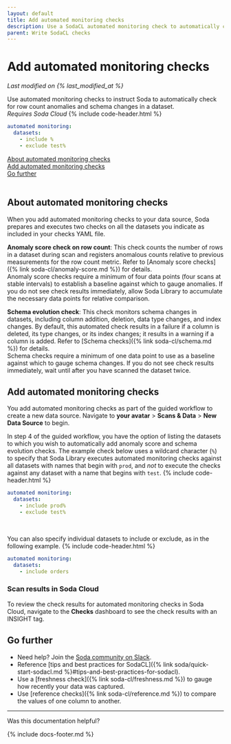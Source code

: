 ```yaml
---
layout: default
title: Add automated monitoring checks
description: Use a SodaCL automated monitoring check to automatically check for row count anomalies and schema changes.
parent: Write SodaCL checks
---
```


# Add automated monitoring checks 
<!--Linked to UI, access Shlink-->
*Last modified on {% last_modified_at %}*

Use automated monitoring checks to instruct Soda to automatically check for row count anomalies and schema changes in a dataset.<br />
*Requires Soda Cloud*
{% include code-header.html %}
```yaml
automated monitoring:
  datasets:
    - include %
    - exclude test%
```
[About automated monitoring checks](#about-automated-monitoring-checks)<br />
[Add automated monitoring checks](#add-automated-monitoring-checks)<br />
[Go further](#go-further) <br />
<br />

## About automated monitoring checks

When you add automated monitoring checks to your data source, Soda prepares and executes two checks on all the datasets you indicate as included in your checks YAML file. 

**Anomaly score check on row count**: This check counts the number of rows in a dataset during scan and registers anomalous counts relative to previous measurements for the row count metric. Refer to [Anomaly score checks]({% link soda-cl/anomaly-score.md %}) for details. <br />
Anomaly score checks require a minimum of four data points (four scans at stable intervals) to establish a baseline against which to gauge anomalies. If you do not see check results immediately, allow Soda Library to accumulate the necessary data points for relative comparison. 

**Schema evolution check**: This check monitors schema changes in datasets, including column addition, deletion, data type changes, and index changes. By default, this automated check results in a failure if a column is deleted, its type changes, or its index changes; it results in a warning if a column is added. Refer to [Schema checks]({% link soda-cl/schema.md %}) for details.<br />
Schema checks require a minimum of one data point to use as a baseline against which to gauge schema changes. If you do not see check results immediately, wait until after you have scanned the dataset twice.


## Add automated monitoring checks

You add automated monitoring checks as part of the guided workflow to create a new data source. Navigate to **your avatar** > **Scans & Data** > **New Data Source** to begin. 

In step 4 of the guided workflow, you have the option of listing the datasets to which you wish to automatically add anomaly score and schema evolution checks. The example check below uses a wildcard character (`%`) to specify that Soda Library executes automated monitoring checks against all datasets with names that begin with `prod`, and *not* to execute the checks against any dataset with a name that begins with `test`.
{% include code-header.html %}
```yaml
automated monitoring:
  datasets:
    - include prod%
    - exclude test%
```

<br />

You can also specify individual datasets to include or exclude, as in the following example.
{% include code-header.html %}
```yaml
automated monitoring:
  datasets:
    - include orders
```

### Scan results in Soda Cloud

To review the check results for automated monitoring checks in Soda Cloud, navigate to the **Checks** dashboard to see the check results with an INSIGHT tag. 


## Go further

* Need help? Join the <a href="https://community.soda.io/slack" target="_blank"> Soda community on Slack</a>.
* Reference [tips and best practices for SodaCL]({% link soda/quick-start-sodacl.md %}#tips-and-best-practices-for-sodacl).
* Use a [freshness check]({% link soda-cl/freshness.md %}) to gauge how recently your data was captured.
* Use [reference checks]({% link soda-cl/reference.md %}) to compare the values of one column to another.

---

Was this documentation helpful?

<!-- LikeBtn.com BEGIN -->
<span class="likebtn-wrapper" data-theme="tick" data-i18n_like="Yes" data-ef_voting="grow" data-show_dislike_label="true" data-counter_zero_show="true" data-i18n_dislike="No"></span>
<script>(function(d,e,s){if(d.getElementById("likebtn_wjs"))return;a=d.createElement(e);m=d.getElementsByTagName(e)[0];a.async=1;a.id="likebtn_wjs";a.src=s;m.parentNode.insertBefore(a, m)})(document,"script","//w.likebtn.com/js/w/widget.js");</script>
<!-- LikeBtn.com END -->

{% include docs-footer.md %}
